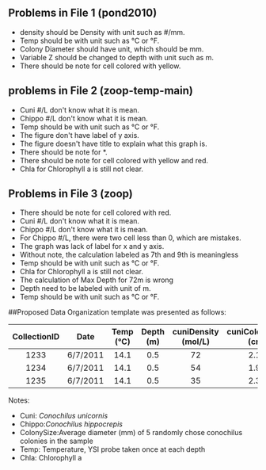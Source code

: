 
## Problems in File 1 (pond2010)
* density should be Density with unit such as #/mm.
* Temp should be with unit such as °C or °F.
* Colony Diameter should have unit, which should be mm.
* Variable Z should be changed to depth with unit such as m. 
* There should be note for cell colored with yellow.
## problems in File 2 (zoop-temp-main)
* Cuni #/L don't know what it is mean.
* Chippo #/L don't know what it is mean.
* Temp should be with unit such as °C or °F.
* The figure don't have label of y axis.
* The figure doesn't have title to explain what this graph is.
* There should be note for *.
* There should be note for cell colored with yellow and red.
* Chla for Chlorophyll a is still not clear.

## Problems in File 3 (zoop)
* There should be note for cell colored with red.
* Cuni #/L don't know what it is mean.
* Chippo #/L don't know what it is mean.
* For Chippo #/L, there were two cell less than 0, which are mistakes.
* The graph was lack of label for x and y axis.
* Without note, the calculation labeled as 7th and 9th is meaningless
* Temp should be with unit such as °C or °F.
* Chla for Chlorophyll a is still not clear.
* The calculation of Max Depth for 72m is wrong
* Depth need to be labeled with unit of m.
* Temp should be with unit such as °C or °F.


##Proposed Data Organization template was presented as follows:

|CollectionID|Date|Temp (°C)|Depth (m)| cuniDensity (mol/L)|cuniColonySize (cm)|chippoDensity (mol/l)|chippoColonySize(mm)|Chla (?)|
|:-------------:|:--------:|:---------:|:---------:|:---------:|:---------:|:---------:|:---------:|:---------:|
|1233|6/7/2011|14.1|0.5|72 |2.12|45|2.56|3.1|
|1234|6/7/2011|14.1|0.5|54 |1.98|56|2.68|3.4|
|1235|6/7/2011|14.1|0.5|35 |2.34|34|2.11|3.2|

Notes:
* Cuni:	_Conochilus unicornis_	
* Chippo:_Conochilus hippocrepis_	
* ColonySize:Average diameter (mm) of 5 randomly chose conochilus colonies in the sample 	
* Temp:	Temperature, YSI probe taken once at each depth
* Chla: Chlorophyll a	
				
			
				
